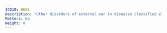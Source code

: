 ```yaml
---
ICD10: H628
Description: "Other disorders of external ear in diseases classified elsewhere"
Matters: No
Weight: 0
---
```

